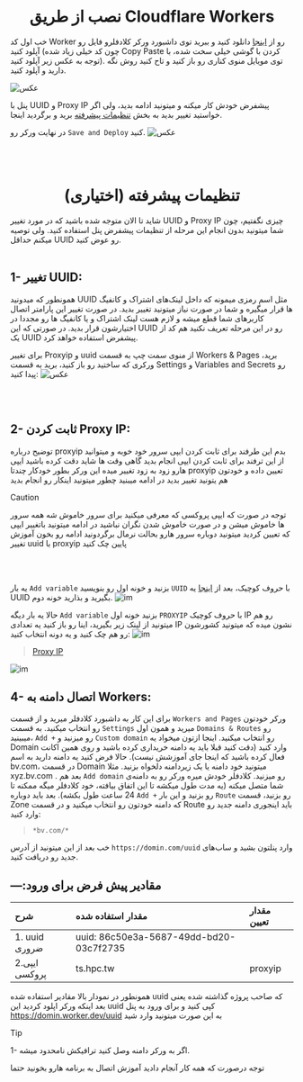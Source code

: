 <h1 align="center">نصب از طریق Cloudflare Workers</h1>

خب اول کد Worker رو از [اینجا](https://github.com/valid7996/Gozargah/blob/main/vless_worker/worker.js) دانلود کنید و ببرید توی داشبورد ورکر کلادفلرو فایل رو آپلود کنید (چون کد خیلی زیاد شده Copy Paste کردن با گوشی خیلی سخت شده، با توجه به عکس زیر آپلود کنید). توی مویایل منوی کناری رو باز کنید و تاح کنید روش نگه دارید و آپلود کنید.

![عکس](https://github.com/valid7996/Gozargah/blob/main/images/imagwor/IMG_20250104_163617.jpg)

پنل با UUID و Proxy IP  پیشفرض خودش کار میکنه و میتونید ادامه بدید، ولی اگر خواستید تغییر بدید به بخش [تنظیمات پیشرفته](#تنظیمات-پیشرفته-اختیاری) برید و برگردید اینجا.

 در نهایت ورکر رو `Save and Deploy` کنید.
![عکس](https://github.com/valid7996/Gozargah/blob/main/images/imagwor/IMG_20250104_163647.jpg)





<br><br>
<h1 align="center">تنظیمات پیشرفته (اختیاری)</h1>

شاید تا الان متوجه شده باشید که در مورد تغییر UUID و Proxy IP  چیزی نگفتیم، چون شما میتونید بدون انجام این مرحله از تنظیمات پیشفرض پنل استفاده کنید. ولی توصیه میکنم حداقل UUID رو عوض کنید.
<br><br>

## 1- تغییر UUID:

همونطور که میدونید UUID  مثل اسم رمزی میمونه که داخل لینک‌های اشتراک و کانفیگ ها قرار میگیره و شما در صورت نیاز میتونید تغییر بدید. در صورت تغییر این پارامتر اتصال کاربرهای شما قطع میشه و لازم هست لینک اشتراک و یا کانفیگ ها رو مجددا در اختیارشون قرار بدید. در صورتی که این UUID رو در این مرحله تعریف نکنید هم کد از یک UUID پیشفرض استفاده خواهد کرد.


برای تغییر Proxyip و uuid از منوی سمت چپ به قسمت Workers & Pages برید، ورکری که ساختید رو باز کنید، برید به قسمت Settings و Variables and Secrets رو پیدا کنید:
![عکس](https://github.com/valid7996/Gozargah/blob/main/images/imagwor/IMG_20250104_163547.jpg)


<br><br>

## 2- ثابت کردن Proxy IP:

توضیح درباره proxyip  بدم این طرفند برای ثابت کردن ایپی سرور خود خوبه و میتوانید از این ترفند برای ثابت کردن ایپی انجام بدید گاهی وقت ها شاید دقت کرده باشید
ایپی هارو زود به زود تغییر میده این ورکر بطور خودکار چندتا proxyip  تعیین داده و خودتون هم یتونید تغییر بدید در ادامه میبنید چطور میتونید اینکار رو انجام بدید 

> [!CAUTION]
>  توجه در صورت که ایپی پروکسی که معرفی میکنید برای سرور خاموش شه همه سرور ها خاموش میشن و در صورت خاموش شدن نگران نباشید در ادامه میتونید باتغییر ایپی که تعیین کردید میتونید دوباره سرور هارو بحالت نرمال برگردونید ادامه رو بخون آموزش تغییر uuid با proxyip پایین چک کنید

<br><br>



یه بار `Add variable` بزنید و خونه اول رو بنویسید `UUID` با حروف کوچیک، بعد از [اینجا](https://www.uuidgenerator.net/) یه UUID بگیرید و بذارید خونه دوم.
![im](https://github.com/valid7996/Gozargah/blob/main/images/imagwor/InShot_20250104_155744172.jpg)

حالا یه بار دیگه `Add variable` بزنید خونه اول `PROXYIP` با حروف کوچیک IP رو هم میتونید از لینک‌ زیر بگیرید، اینا رو باز کنید یه تعدادی IP نشون میده که میتونید کشورشون رو هم چک کنید و یه دونه انتخاب کنید:
![im](https://github.com/valid7996/Gozargah/blob/main/images/imagwor/InShot_20250104_155719489.jpg)

>[Proxy IP](https://www.nslookup.io/domains/bpb.yousef.isegaro.com/dns-records/)

![im](https://github.com/valid7996/Gozargah/blob/main/images/imagwor/Proxy_ips.jpg)


## 4- اتصال دامنه به Workers:

برای این کار به داشبورد کلادفلر میرید و از قسمت `Workers and Pages` ورکر خودتون رو انتخاب میکنید. به قسمت `Settings` میرید و همون اول `Domains & Routes` رو میبینید، `Add +` رو میزنید و `Custom domain` رو انتخاب میکنید. اینجا ازتون میخواد یه Domain وارد کنید (دقت کنید قبلا باید یه دامنه خریداری کرده باشید و روی همین اکانت فعال کرده باشید که اینجا جای آموزشش نیست). حالا فرض کنید یه دامنه دارید به اسم bv.com، در قسمت Domain میتونید خود دامنه یا یک زیردامنه دلخواه بزنید. مثلا xyz.bv.com . بعد هم `Add domain` رو میزنید. کلادفلر خودش میره ورکر رو به دامنه‌ی شما متصل میکنه (یه مدت طول میکشه تا این اتفاق بیافته، خود کلادفلر میگه ممکنه تا 24 ساعت طول بکشه).
بعد باید دوباره `Add +` رو بزنید و این بار `Route` رو بزنید، قسمت Zone که دامنه خودتون رو انتخاب میکنید و در قسمت Route باید اینجوری دامنه جدید رو وارد کنید: 
> `*bv.com/*`

خب بعد از این میتونید از آدرس `https://domin.com/uuid` وارد پنلتون بشید و ساب‌های جدید رو دریافت کنید.

## —:مقادیر پیش فرض برای ورود

| شرح | مقدار استفاده شده | مقدار تعیین |
| :--- | :--- | :--- |
| ‏1. uuid ضروری | uuid: 86c50e3a-5687-49dd-bd20-03c7f2735 |
| 2.ایپی پروکسی | ts.hpc.tw | proxyip |




 

همونطور در نمودار بالا مقادیر استفاده شده uuid که صاحب پروژه گذاشته شده یعنی بعد اینکه ورکر اپلود کردید این uuid  کپی کنید و برای ورود به پنل https://domin.worker.dev/uuid به این صورت میتونید وارد شید 

> [!TIP]
> 1- اگر به ورکر دامنه وصل کنید  ترافیکش نامحدود میشه.
>
>
> توجه
> درصورت که همه کار آنجام دادید آموزش اتصال به برنامه هارو بخونید حتما 

